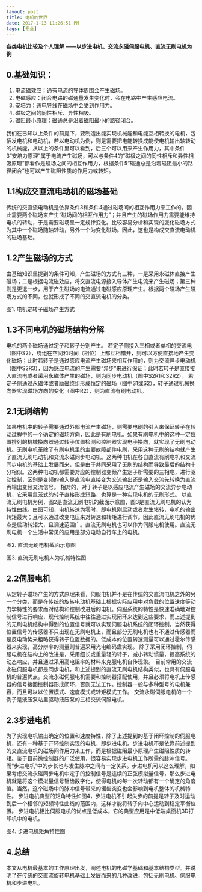 ```yaml
---
layout: post
title: 电机的世界
date: 2017-1-13 11:26:51 PM 
tags: [专业]
---
```


**各类电机比较及个人理解**
**——以步进电机、交流永磁伺服电机、直流无刷电机为例**

## 0.基础知识：
1.  电流磁效应：通有电流的导体周围会产生磁场。
2.  电磁感应：闭合电路的磁通量发生变化时，会在电路中产生感应电流。
3.  安培力：通电导线在磁场中会受到作用力。
4.  磁极之间的同性相斥、异性相吸。
5.  磁阻最小原理：磁通总是沿着磁阻最小的路径闭合。

我们在已知以上条件的前提下，要制造出能实现机械能和电能互相转换的电机，包括发电机和电动机，若以电动机为例，则是需要把电能转换成能使电机输出轴转动的机械能，从以上的条件里可以看到，后三个可以用来产生作用力，其中条件3“安培力原理”属于电流产生磁场，可以与条件4的“磁极之间的同性相斥和异性相吸原理”都看作是磁场之间的相互作用力，根据条件5“磁通总是沿着磁阻最小的路径闭合”也可以产生磁阻性质的作用力或转矩。

## 1.1构成交直流电动机的磁场基础
传统的交直流电动机是依靠条件3和条件4通过磁场间的相互作用力来工作的。因此需要两个磁场来产生“磁场间的相互作用力”；并且产生的磁场作用力需要能维持电机的转动，于是需要磁场呈一定规律变化。比较容易分析和实现的变化磁场方式为其中一个磁场随轴转动，另外一个为变化磁场。因此，这也是构成交直流电动机的磁场基础。

## 1.2产生磁场的方式
由基础知识里提到的条件可知，产生磁场的方式有三种，一是采用永磁体直接产生磁场；二是根据电流磁效应，将交直流电源接入导体产生电流来产生磁场；第三种则是更退一步，用于产生磁场的电流通过电磁感应原理产生。根据两个磁场产生磁场方式的不同，也就形成了不同的交直流电机的分类。
 
图1. 电机定转子磁场产生方式

## 1.3不同电机的磁场结构分解
电机的两个磁场通过定子和转子分别产生。
若定子侧接入三相或者单相的交流电（图中S2），绕组在空间和时间（相位）上都互相错开，则可以方便直接地产生变化磁场；此时若转子是通过感应电流产生磁场来相互作用的，则为交流异步电动机（图中S2R3），因为感应电流的产生需要“异步”来进行保证；此时若转子是直接接入直流电或者采用永磁体产生的磁场，则为同步电动机（图中S2R1和S2R2）。
若定子侧通过永磁体或者励磁绕组形成恒定的磁场（图中S1或S2），转子通过机械换向器实现磁场方向的变化（图中R2），则为直流有刷电动机。

## 2.1无刷结构
如果电机中的转子需要通过外部电流产生磁场，则需要电刷的引入来保证转子在转动过程中的一个确定的磁场方向，因此是有刷电机。如果有刷电机中的这种一定位置排列的机械换向器通过转子位置检测和控制器实现电子换向，就实现了无刷电动机。无刷电机革除了有刷电机里的主要故障部件电刷，采用这种无刷的结构就产生了直流无刷电动机和交流永磁同步电动机。这两种电机在各自直流有刷电机和交流同步电机的基础上发展而来，但是由于共同采用了无刷的结构而导致最后的结构十分相似。这两种电动机都需要对应的控制器变频产生定子所需要的三相电，进行驱动控制，区别是变频的输入是直流电直接变为交流输出还是输入交流先转换为直流再输出变频交流信号。
相对的，对于转子是以感应电流产生磁场的交流异步电动机，它采用鼠笼式的转子直接形成短路，也算是一种实现电机的无刷形式。
以直流无刷电机为例，图2是直流无刷电机的截面示意图，图3是直流无刷电机的认为特性曲线。由图可知，电机转速为零时，即电机刚启动或者发生堵转，电机的输出转矩最大；且可以通过改变电压来对转速和转矩进行调节。因此直流无刷电机的优点是启动转矩大，且调速范围广。直流无刷电机也可以作为伺服电机使用。直流无刷电机一个生活中常见的应用是部分电动自行车上的电机。
 
图2. 直流无刷电机截面示意图
 
图3. 直流无刷电机人为机械特性图

## 2.2伺服电机
从定转子磁场产生的方式原理来看，伺服电机并不是在传统的交直流电机之外的另一个分类，而是在传统的旋转电动机基础上根据实际应用中对负载的位置速度等动力学特性的要求而对结构和控制改进后的电机。伺服系统的特性是快速准确地对控制信号进行响应，现代控制系统中往往通过实现闭环来达到这些要求，而上述提到的无刷电机结构中得到的位置信号就可以实现伺服电机系统的闭环控制，当然获得位置信号的传感器不只出现在无刷电机上，而且部分无刷电机也有不通过传感器而是反电动势来粗略获得转子位置数据的。低成本的位置转速测量可以通过霍尔传感器来实现，高分辨率的测量则普遍采用光电编码盘实现。
除了采用闭环控制，伺服电机在结构上的改进是，采用细长或重量轻的转子，减小转动惯量，提高系统的动态响应，并且通过采用高电阻率的材料来克服电机自传现象。
目前常用的交流永磁伺服电机都是同步电机，和上述提到的直流无刷电机结构类似，也具有伺服电机的普遍优点。交流永磁伺服电机需要和控制器搭配使用，并且必须将电机上传感器的信号接回控制器形成闭环，否则无法工作。控制器一般与多种型号的电机兼容，而且可以以位置模式、速度模式或转矩模式工作。
交流永磁伺服电机的一个例子是液压泵站里驱动液压泵的三相交流伺服电机。

## 2.3步进电机
为了实现电机输出确定的位置和速度特性，除了上述提到的基于闭环控制的伺服电机，还有一种基于开环控制实现的电机，即步进电机。步进电机不是依靠前述提到的交直流电机的磁场间作用力来工作，而是根据磁阻最小原理产生磁阻性质的转矩。鉴于目前微控制器的广泛使用，很容易实现步进电机工作所需的脉冲信号。而“步进电机”中的步长也与发生脉冲之间有一定关系。步进电机可以这么理解，如果考虑交流永磁同步电机中定子的控制信号是连续的正弦模拟量信号，那么步进电机就是将这个模拟量信号锯齿数字化，使得电机的每一次转动都有一个确定的角度值。当然，这个磁场中的脉冲信号带来的锯齿突变也会影响到电机整体的机械特性。
步进电机典型的矩角特性如图4，步进电机不引起失步的前提是转子及时运动到后一个相邻的矩频特性曲线的范围内，这样才能将转子向中心运动到稳定平衡位置。
步进电机相比伺服电机的优点是低成本，它的典型应用是中低端桌面机3D打印机中的电机。
 
图4. 步进电机矩角特性图

## 4.总结
本文从电机最基本的工作原理出发，阐述电机的电磁学基础和基本结构类型。并说明了在传统的交直流旋转电机基础上发展而来的几种改进，包括无刷电机、伺服电机和步进电机。
